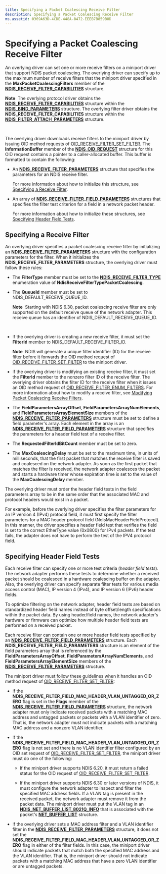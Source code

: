 ```yaml
---
title: Specifying a Packet Coalescing Receive Filter
description: Specifying a Packet Coalescing Receive Filter
ms.assetid: 0369A63D-4CDE-448A-8472-EEEB7B859B8D
---
```


# Specifying a Packet Coalescing Receive Filter


An overlying driver can set one or more receive filters on a miniport driver that support NDIS packet coalescing. The overlying driver can specify up to the maximum number of receive filters that the miniport driver specified in the **MaxPacketCoalescingFilters** member of the [**NDIS\_RECEIVE\_FILTER\_CAPABILITIES**](https://msdn.microsoft.com/library/windows/hardware/ff566864) structure.

**Note**  The overlying protocol driver obtains the [**NDIS\_RECEIVE\_FILTER\_CAPABILITIES**](https://msdn.microsoft.com/library/windows/hardware/ff566864) structure within the [**NDIS\_BIND\_PARAMETERS**](https://msdn.microsoft.com/library/windows/hardware/ff564832) structure. The overlying filter driver obtains the **NDIS\_RECEIVE\_FILTER\_CAPABILITIES** structure within the [**NDIS\_FILTER\_ATTACH\_PARAMETERS**](https://msdn.microsoft.com/library/windows/hardware/ff565481) structure.

 

The overlying driver downloads receive filters to the miniport driver by issuing OID method requests of [OID\_RECEIVE\_FILTER\_SET\_FILTER](https://msdn.microsoft.com/library/windows/hardware/ff569795). The **InformationBuffer** member of the [**NDIS\_OID\_REQUEST**](https://msdn.microsoft.com/library/windows/hardware/ff566710) structure for this OID request contains a pointer to a caller-allocated buffer. This buffer is formatted to contain the following:

-   An [**NDIS\_RECEIVE\_FILTER\_PARAMETERS**](https://msdn.microsoft.com/library/windows/hardware/ff567181) structure that specifies the parameters for an NDIS receive filter.

    For more information about how to initialize this structure, see [Specifying a Receive Filter](#specifying-receive-filter).

-   An array of [**NDIS\_RECEIVE\_FILTER\_FIELD\_PARAMETERS**](https://msdn.microsoft.com/library/windows/hardware/ff567169) structures that specifies the filter test criterion for a field in a network packet header.

    For more information about how to initialize these structures, see [Specifying Header Field Tests](#specifying-header-field-test).

## <a href="" id="specifying-receive-filter"></a>Specifying a Receive Filter


An overlying driver specifies a packet coalescing receive filter by initializing an [**NDIS\_RECEIVE\_FILTER\_PARAMETERS**](https://msdn.microsoft.com/library/windows/hardware/ff567181) structure with the configuration parameters for the filter. When it initializes the **NDIS\_RECEIVE\_FILTER\_PARAMETERS** structure, the overlying driver must follow these rules:

-   The **FilterType** member must be set to the [**NDIS\_RECEIVE\_FILTER\_TYPE**](https://msdn.microsoft.com/library/windows/hardware/ff567186) enumeration value of **NdisReceiveFilterTypePacketCoalescing**.

-   The **QueueId** member must be set to NDIS\_DEFAULT\_RECEIVE\_QUEUE\_ID.

    **Note**  Starting with NDIS 6.30, packet coalescing receive filter are only supported on the default receive queue of the network adapter. This receive queue has an identifier of NDIS\_DEFAULT\_RECEIVE\_QUEUE\_ID.

     

-   If the overlying driver is creating a new receive filter, it must set the **FilterId** member to NDIS\_DEFAULT\_RECEIVE\_FILTER\_ID.

    **Note**  NDIS will generate a unique filter identifier (ID) for the receive filter before it forwards the OID method request of [OID\_RECEIVE\_FILTER\_SET\_FILTER](https://msdn.microsoft.com/library/windows/hardware/ff569795) to the miniport driver.     

-  If the overlying driver is modifying an existing receive filter, it must set the **FilterId** member to the nonzero filter ID of the receive filter. The overlying driver obtains the filter ID for the receive filter when it issues an OID method request of [OID\_RECEIVE\_FILTER\_ENUM\_FILTERS](https://msdn.microsoft.com/library/windows/hardware/ff569787). For more information about how to modify a receive filter, see [Modifying Packet Coalescing Receive Filters](modifying-packet-coalescing-receive-filters.md).

-   The **FieldParametersArrayOffset**, **FieldParametersArrayNumElements**, and **FieldParametersArrayElementSize** members of the [**NDIS\_RECEIVE\_FILTER\_PARAMETERS**](https://msdn.microsoft.com/library/windows/hardware/ff567181) structure must be set to define a field parameter's array. Each element in the array is an [**NDIS\_RECEIVE\_FILTER\_FIELD\_PARAMETERS**](https://msdn.microsoft.com/library/windows/hardware/ff567169) structure that specifies the parameters for a header field test of a receive filter.

-   The **RequestedFilterIdBitCount** member must be set to zero.

-   The **MaxCoalescingDelay** must be set to the maximum time, in units of milliseconds, that the first packet that matches the receive filter is saved and coalesced on the network adapter. As soon as the first packet that matches the filter is received, the network adapter coalesces the packet and starts a hardware timer whose expiration time is set to the value of the **MaxCoalescingDelay** member.

The overlying driver must order the header field tests in the field parameters array to be in the same order that the associated MAC and protocol headers would exist in a packet.

For example, before the overlying driver specifies the filter parameters for an IP version 4 (IPv4) protocol field, it must first specify the filter parameters for a MAC header protocol field (NdisMacHeaderFieldProtocol). In this manner, the driver specifies a header field test that verifies the field is set to the correct EtherType value (0x0800) for IPv4 packets. If the test fails, the adapter does not have to perform the test of the IPV4 protocol field.

## <a href="" id="specifying-header-field-test"></a>Specifying Header Field Tests


Each receive filter can specify one or more test criteria (*header field tests*). The network adapter performs these tests to determine whether a received packet should be coalesced in a hardware coalescing buffer on the adapter. Also, the overlying driver can specify separate filter tests for various media access control (MAC), IP version 4 (IPv4), and IP version 6 (IPv6) header fields.

To optimize filtering on the network adapter, header field tests are based on standardized header field names instead of byte offset/length specifications within the packet data. By using header/field names, the network adapter's hardware or firmware can optimize how multiple header field tests are performed on a received packet.

Each receive filter can contain one or more header field tests specified by an [**NDIS\_RECEIVE\_FILTER\_FIELD\_PARAMETERS**](https://msdn.microsoft.com/library/windows/hardware/ff567169) structure. Each **NDIS\_RECEIVE\_FILTER\_FIELD\_PARAMETERS** structure is an element of the field parameters array that is referenced by the **FieldParametersArrayOffset**, **FieldParametersArrayNumElements**, and **FieldParametersArrayElementSize** members of the [**NDIS\_RECEIVE\_FILTER\_PARAMETERS**](https://msdn.microsoft.com/library/windows/hardware/ff567181) structure.

The miniport driver must follow these guidelines when it handles an OID method request of [OID\_RECEIVE\_FILTER\_SET\_FILTER](https://msdn.microsoft.com/library/windows/hardware/ff569795):

-   If the **NDIS\_RECEIVE\_FILTER\_FIELD\_MAC\_HEADER\_VLAN\_UNTAGGED\_OR\_ZERO** flag is set in the **Flags** member of the [**NDIS\_RECEIVE\_FILTER\_FIELD\_PARAMETERS**](https://msdn.microsoft.com/library/windows/hardware/ff567169) structure, the network adapter must only indicate received packets with a matching MAC address and untagged packets or packets with a VLAN identifier of zero. That is, the network adapter must not indicate packets with a matching MAC address and a nonzero VLAN identifier.

-   If the **NDIS\_RECEIVE\_FILTER\_FIELD\_MAC\_HEADER\_VLAN\_UNTAGGED\_OR\_ZERO** flag is not set and there is no VLAN identifier filter configured by an OID set request of [OID\_RECEIVE\_FILTER\_SET\_FILTER](https://msdn.microsoft.com/library/windows/hardware/ff569795), the miniport driver must do one of the following:

    -   If the miniport driver supports NDIS 6.20, it must return a failed status for the OID request of [OID\_RECEIVE\_FILTER\_SET\_FILTER](https://msdn.microsoft.com/library/windows/hardware/ff569795).

    -   If the miniport driver supports NDIS 6.30 or later versions of NDIS, it must configure the network adapter to inspect and filter the specified MAC address fields. If a VLAN tag is present in the received packet, the network adapter must remove it from the packet data. The miniport driver must put the VLAN tag in an [**NDIS\_NET\_BUFFER\_LIST\_8021Q\_INFO**](https://msdn.microsoft.com/library/windows/hardware/ff566565) that is associated with the packet's [**NET\_BUFFER\_LIST**](https://msdn.microsoft.com/library/windows/hardware/ff568388) structure.

-   If the overlying driver sets a MAC address filter and a VLAN identifier filter in the [**NDIS\_RECEIVE\_FILTER\_PARAMETERS**](https://msdn.microsoft.com/library/windows/hardware/ff567181) structure, it does not set the **NDIS\_RECEIVE\_FILTER\_FIELD\_MAC\_HEADER\_VLAN\_UNTAGGED\_OR\_ZERO** flag in either of the filter fields. In this case, the miniport driver should indicate packets that match both the specified MAC address and the VLAN identifier. That is, the miniport driver should not indicate packets with a matching MAC address that have a zero VLAN identifier or are untagged packets.

 

 





